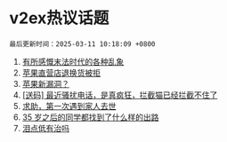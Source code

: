# v2ex热议话题

`最后更新时间：2025-03-11 10:18:09 +0800`

1. [有所感慨末法时代的各种乱象](https://www.v2ex.com/t/1117254)
1. [苹果直营店退换货被拒](https://www.v2ex.com/t/1117299)
1. [苹果新漏洞？](https://www.v2ex.com/t/1117175)
1. [[送码] 最近骚扰电话，是真疯狂，拦截猫已经拦截不住了](https://www.v2ex.com/t/1117262)
1. [求助，第一次遇到家人去世](https://www.v2ex.com/t/1117397)
1. [35 岁之后的同学都找到了什么样的出路](https://www.v2ex.com/t/1117247)
1. [泪点低有治吗](https://www.v2ex.com/t/1117416)

